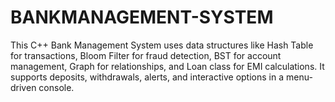 # BANKMANAGEMENT-SYSTEM
This C++ Bank Management System uses data structures like Hash Table for transactions, Bloom Filter for fraud detection, BST for account management, Graph for relationships, and Loan class for EMI calculations. It supports deposits, withdrawals, alerts, and interactive options in a menu-driven console.
